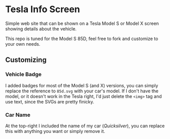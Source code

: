 # Tesla Info Screen

Simple web site that can be shown on a Tesla Model S or Model X screen showing details about the vehicle.

This repo is tuned for the Model S 85D, feel free to fork and customize to your own needs.

## Customizing

### Vehicle Badge

I added badges for most of the Model S (and X) versions, you can simply replace the reference to `85d.svg` with your car's model. If I don't have the model, or it doesn't work in the Tesla right, I'd just delete the `<img>` tag and use text, since the SVGs are pretty finicky.

### Car Name

At the top-right I included the name of my car (_Quicksilver_), you can replace this with anything you want or simply remove it.
